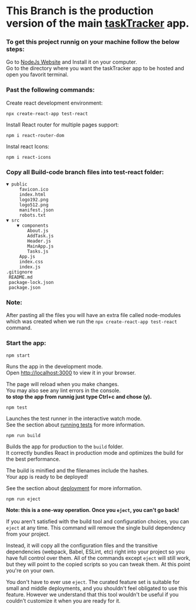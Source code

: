 # This Branch is the production version of the main [taskTracker](https://reda-codes.github.io/taskTracker/) app. <br>
### To get this project runnig on your machine follow the below steps:<br>
Go to [NodeJs Website](https://nodejs.org/en/download/) and Install it on your computer.<br>
Go to the directory where you want the taskTracker app to be hosted and open you favorit terminal.<br>
### Past the following commands:<br>
Create react development environment:<br>
```
npx create-react-app test-react
```
Install React router for multiple pages support:
```
npm i react-router-dom
```
Instal react Icons:
```
npm i react-icons
```
### Copy all Build-code branch files into test-react folder:<br>
    ▼ public
         favicon.ico
         index.html
         logo192.png
         logo512.png
         manifest.json
         robots.txt
    ▼ src
        ▼ components
            About.js
            AddTask.js
            Header.js
            MainApp.js
            Tasks.js
         App.js
         index.css
         index.js
    .gitignore
     README.md
     package-lock.json
     package.json
### Note:<br>
After pasting all the files you will have an extra file called node-modules which was created when we run the `npx create-react-app test-react` command.<br>
### Start the app:<br>
`npm start`

Runs the app in the development mode.\
Open [http://localhost:3000](http://localhost:3000) to view it in your browser.

The page will reload when you make changes.\
You may also see any lint errors in the console.<br>
**to stop the app from runnig just type Ctrl+c and chose (y).**

`npm test`

Launches the test runner in the interactive watch mode.\
See the section about [running tests](https://facebook.github.io/create-react-app/docs/running-tests) for more information.

`npm run build`

Builds the app for production to the `build` folder.\
It correctly bundles React in production mode and optimizes the build for the best performance.

The build is minified and the filenames include the hashes.\
Your app is ready to be deployed!

See the section about [deployment](https://facebook.github.io/create-react-app/docs/deployment) for more information.

`npm run eject`

**Note: this is a one-way operation. Once you `eject`, you can't go back!**

If you aren't satisfied with the build tool and configuration choices, you can `eject` at any time. This command will remove the single build dependency from your project.

Instead, it will copy all the configuration files and the transitive dependencies (webpack, Babel, ESLint, etc) right into your project so you have full control over them. All of the commands except `eject` will still work, but they will point to the copied scripts so you can tweak them. At this point you're on your own.

You don't have to ever use `eject`. The curated feature set is suitable for small and middle deployments, and you shouldn't feel obligated to use this feature. However we understand that this tool wouldn't be useful if you couldn't customize it when you are ready for it.




